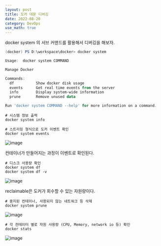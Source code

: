 ```yaml
---
layout: post
title: 도커 데몬 디버깅
date: 2022-08-20
category: DevOps
use_math: true
---
```


docker system 의 서브 커맨드를 활용해서 디버깅을 해보자.

```powershell
(docker) PS D:\workspace\docker> docker system  

Usage:  docker system COMMAND

Manage Docker

Commands:
  df          Show docker disk usage
  events      Get real time events from the server
  info        Display system-wide information
  prune       Remove unused data

Run 'docker system COMMAND --help' for more information on a command.
```

```
# 시스템 정보 출력
docker system info
```

```
# 스트리밍 형식으로 도커 이벤트 확인
docker system events 
```

![image](https://user-images.githubusercontent.com/61526722/185742823-fbb79d92-0bdb-464d-880a-aba2cf2724bf.png)

컨테이너가 만들어지는 과정이 이벤트로 확인된다. 



```
# 디스크 사용량 확인
docker system df 
docker system df -v
```

![image](https://user-images.githubusercontent.com/61526722/185742897-12a9a3b7-6910-46f7-b667-337a6c6570fe.png)

reclaimable은 도커가 회수할 수 있는 자원량이다. 


```
# 중지된 컨테이너, 사용되지 않는 네트워크 등 삭제
docker system prune 
```


![image](https://user-images.githubusercontent.com/61526722/185742945-e340b987-eae0-4f9b-9b0c-ccbb861be459.png)


```
# 각 컨테이터 별로 자원 사용량 (CPU, Memory, network io 등) 확인
docker stats 
```

![image](https://user-images.githubusercontent.com/61526722/185742976-653c9ca7-14f3-4c81-b8df-fabd4f3fcaef.png)
